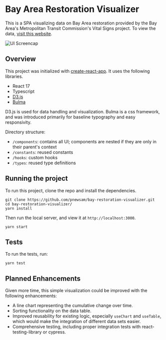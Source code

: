 # Bay Area Restoration Visualizer

This is a SPA visualizing data on Bay Area restoration provided by the Bay Area's Metropolitan Transit Commission's Vital Signs project. To view the data, [visit this website](https://data.bayareametro.gov/dataset/Vital-Signs-Bay-Restoration-Bay-Area/mba6-sgwr).

![UI Screencap](README_assets/ui.gif)

## Overview

This project was initialized with [create-react-app](https://reactjs.org/docs/create-a-new-react-app.html). It uses the following libraries.

- React 17
- Typescript
- [D3.js](https://github.com/d3/d3)
- [Bulma](https://bulma.io/)

D3.js is used for data handling and visualization. Bulma is a css framework, and was introduced primarily for baseline typography and easy responsivity.

Directory structure:

- `/components`: contains all UI; components are nested if they are only in their parent's context
- `/constants`: reused constants
- `/hooks`: custom hooks
- `/types`: reused type definitions

## Running the project

To run this project, clone the repo and install the dependencies.

```
git clone https://github.com/pnewsam/bay-restoration-visualizer.git
cd bay-restoration-visualizer/
yarn install
```

Then run the local server, and view it at `http://localhost:3000`.

```
yarn start
```

## Tests

To run the tests, run:

```
yarn test
```

## Planned Enhancements

Given more time, this simple visualization could be improved with the following enhancements:

- A line chart representing the cumulative change over time.
- Sorting functionality on the data table.
- Improved reusability for existing logic, especially `useChart` and `useTable`, which would make the integration of different data sets easier.
- Comprehensive testing, including proper integration tests with react-testing-library or cypress.
